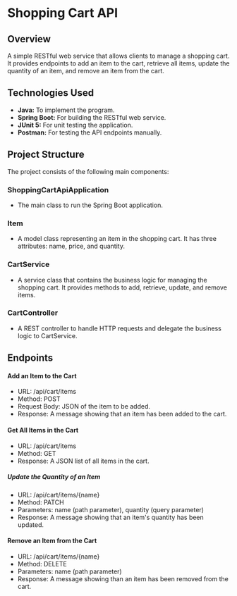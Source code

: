 # Shopping Cart API

## Overview
A simple RESTful web service that allows clients to manage a shopping cart. It provides endpoints to add an item to the cart, retrieve all items, update the quantity of an item, and remove an item from the cart.

## Technologies Used
- **Java:** To implement the program.
- **Spring Boot:** For building the RESTful web service.
- **JUnit 5:** For unit testing the application.
- **Postman:** For testing the API endpoints manually.

## Project Structure
The project consists of the following main components:

### ShoppingCartApiApplication
- The main class to run the Spring Boot application.

### Item
- A model class representing an item in the shopping cart. It has three attributes: name, price, and quantity.

### CartService
- A service class that contains the business logic for managing the shopping cart. It provides methods to add, retrieve, update, and remove items.

### CartController
- A REST controller to handle HTTP requests and delegate the business logic to CartService.

## Endpoints
#### Add an Item to the Cart
- URL: /api/cart/items 
- Method: POST 
- Request Body: JSON of the item to be added. 
- Response: A message showing that an item has been added to the cart.

#### Get All Items in the Cart
- URL: /api/cart/items
- Method: GET
- Response: A JSON list of all items in the cart.

##### Update the Quantity of an Item
- URL: /api/cart/items/{name} 
- Method: PATCH 
- Parameters: name (path parameter), quantity (query parameter)
- Response: A message showing that an item's quantity has been updated.

#### Remove an Item from the Cart
- URL: /api/cart/items/{name} 
- Method: DELETE 
- Parameters: name (path parameter)
- Response: A message showing than an item has been removed from the cart.